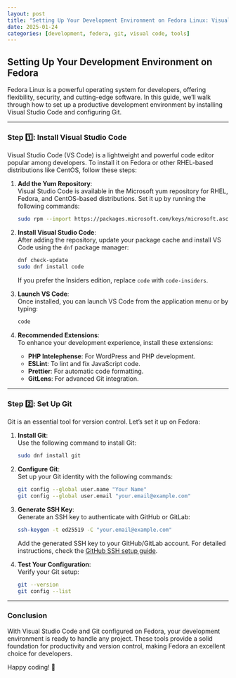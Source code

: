 ```yaml
---
layout: post
title: "Setting Up Your Development Environment on Fedora Linux: Visual Studio Code and Git"
date: 2025-01-24
categories: [development, fedora, git, visual code, tools]
---
```


## Setting Up Your Development Environment on Fedora

Fedora Linux is a powerful operating system for developers, offering flexibility, security, and cutting-edge software. In this guide, we’ll walk through how to set up a productive development environment by installing Visual Studio Code and configuring Git.

---

### Step 1️⃣: Install Visual Studio Code

Visual Studio Code (VS Code) is a lightweight and powerful code editor popular among developers. To install it on Fedora or other RHEL-based distributions like CentOS, follow these steps:

1. **Add the Yum Repository**:  
   Visual Studio Code is available in the Microsoft yum repository for RHEL, Fedora, and CentOS-based distributions. Set it up by running the following commands:

   ```bash
   sudo rpm --import https://packages.microsoft.com/keys/microsoft.asc echo -e "[code] name=Visual Studio Code baseurl=https://packages.microsoft.com/yumrepos/vscode enabled=1 gpgcheck=1 gpgkey=https://packages.microsoft.com/keys/microsoft.asc" | sudo tee /etc/yum.repos.d/vscode.repo > /dev/null
   ```

2. **Install Visual Studio Code**:  
   After adding the repository, update your package cache and install VS Code using the `dnf` package manager:

   ```bash
   dnf check-update
   sudo dnf install code
   ```

   If you prefer the Insiders edition, replace `code` with `code-insiders`.

3. **Launch VS Code**:  
   Once installed, you can launch VS Code from the application menu or by typing:

   ```bash
   code
   ```

4. **Recommended Extensions**:  
   To enhance your development experience, install these extensions:
   - **PHP Intelephense**: For WordPress and PHP development.
   - **ESLint**: To lint and fix JavaScript code.
   - **Prettier**: For automatic code formatting.
   - **GitLens**: For advanced Git integration.

---

### Step 2️⃣: Set Up Git

Git is an essential tool for version control. Let’s set it up on Fedora:

1. **Install Git**:  
   Use the following command to install Git:

   ```bash
   sudo dnf install git
   ```

2. **Configure Git**:  
   Set up your Git identity with the following commands:

   ```bash
   git config --global user.name "Your Name"
   git config --global user.email "your.email@example.com"
   ```

3. **Generate SSH Key**:  
   Generate an SSH key to authenticate with GitHub or GitLab:

   ```bash
   ssh-keygen -t ed25519 -C "your.email@example.com"
   ```

   Add the generated SSH key to your GitHub/GitLab account. For detailed instructions, check the [GitHub SSH setup guide](https://docs.github.com/en/authentication/connecting-to-github-with-ssh).

4. **Test Your Configuration**:  
   Verify your Git setup:

   ```bash
   git --version
   git config --list
   ```

---

### Conclusion

With Visual Studio Code and Git configured on Fedora, your development environment is ready to handle any project. These tools provide a solid foundation for productivity and version control, making Fedora an excellent choice for developers.

Happy coding! 🚀
